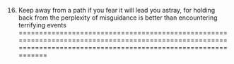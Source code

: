 16) Keep away from a path if you fear it will lead you astray, for holding back from the perplexity of misguidance is better than encountering terrifying events
================================================================================================================================================================

